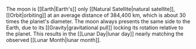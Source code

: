 The moon is [[Earth|Earth's]] only [[Natural Satellite|natural satellite]], [[Orbit|orbiting]] at an average distance of 384,400 km, which is about 30 times the planet's diameter. The moon always presents the same side to the Earth, due to its [[Gravity|gravitational pull]] locking its rotation relative to the planet. This results in the [[Lunar Day|lunar day]] nearly matching the observed [[Lunar Month|lunar month]].